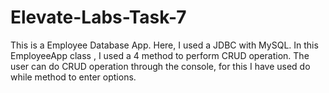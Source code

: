 # Elevate-Labs-Task-7
This is a Employee Database App. Here, I used a JDBC with MySQL. 
In this EmployeeApp class , I used a 4 method to perform CRUD operation.
The user can do CRUD operation through the console, for this I have used do while method to enter options.

